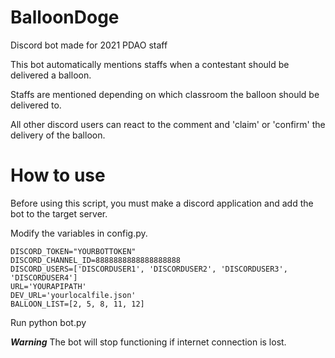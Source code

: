 # BalloonDoge
Discord bot made for 2021 PDAO staff

This bot automatically mentions staffs when a contestant should be delivered a balloon.

Staffs are mentioned depending on which classroom the balloon should be delivered to.

All other discord users can react to the comment and 'claim' or 'confirm' the delivery of the balloon.

# How to use 
Before using this script, you must make a discord application and add the bot to the target server.

Modify the variables in config.py.

```
DISCORD_TOKEN="YOURBOTTOKEN" 
DISCORD_CHANNEL_ID=8888888888888888888
DISCORD_USERS=['DISCORDUSER1', 'DISCORDUSER2', 'DISCORDUSER3', 'DISCORDUSER4']
URL='YOURAPIPATH'
DEV_URL='yourlocalfile.json'
BALLOON_LIST=[2, 5, 8, 11, 12]
```

Run python bot.py

***Warning***
The bot will stop functioning if internet connection is lost.